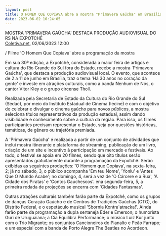 ```yaml
---
layout: post
title: O HOMEM QUE COPIAVA abre a mostra "Primavera Gaúcha" em Brasília
date: 2023-06-02 16:24:05
---
```

MOSTRA 'PRIMAVERA GAÚCHA' DESTACA PRODUÇÃO AUDIOVISUAL DO RS NA EXPOTCHÊ\
[Coletiva.net](https://coletiva.net/noticias/mostra-primavera-gaucha-destaca-producao-audiovisual-do-rs-na-expotche,429695.jhtml), 02/06/2023 12:00

/ Filme 'O Homem Que Copiava' abre a programação da mostra

Em sua 30ª edição, a Expotchê, considerada a maior feira de artigos e cultura do Rio Grande do Sul fora do Estado, recebe a mostra 'Primavera Gaúcha', que destaca a produção audiovisual local. O evento, que acontece de 2 a 11 de junho em Brasília, traz o tema 'Há 30 anos no coração da gente' e investe em atrações culturais, como a banda Nenhum de Nós, o cantor Vitor Kley e o grupo circense Tholl.

Realizada pela Secretaria de Estado da Cultura do Rio Grande do Sul (Sedac), por meio do Instituto Estadual de Cinema (Iecine) e com o objetivo de celebrar e divulgar o cinema gaúcho para novos públicos, a mostra seleciona títulos representativos da produção estadual, assim dando visibilidade e conhecimento sobre a cultura da região. Para isso, os filmes participantes precisam representar o Estado, seja por questões históricas, temáticas, de gênero ou trajetória premiada.

A 'Primavera Gaúcha' é realizada a partir de um conjunto de atividades que inclui mostra itinerante e plataforma de streaming, publicação de um livro, criação de um site e incentivo à participação em mercado e festivais. Ao todo, o festival se apoia em 20 filmes, sendo que oito títulos serão apresentados gratuitamente durante a programação da Expotchê. Serão exibidas as seguintes produções: 'O Homem que Copiava', na sexta-feira, 2; já no sábado, 3, o público acompanha 'Em teu Nome', 'Yonlu' e 'Antes Que O Mundo Acabe'; no domingo, 4, será a vez de 'O Cárcere e a Rua', 'A Cidade dos Piratas' e 'Contos Gauchescos'. ena segunda-feira, 5, a primeira rodada de projeções se encerra com 'Cidades Fantasmas'.

Outras atrações culturais também farão parte da Expotchê, como os grupos de danças Coração Gaúcho e de Centros de Tradições Gaúchas (CTG), do Distrito Federal, e o espetáculo musical 'Sbornia Kontra'atracka!'. Ainda farão parte da programação a dupla sertaneja Eder e Emerson; o humorista Guri de Uruguaiana; a Cia Equilibra Performance; o músico Luiz Kur junto com o Trio Migrante; os conjuntos Cancioneiros do Planalto e Peão Farrapo; e um especial com a banda de Porto Alegre The Beatles no Acordeon.